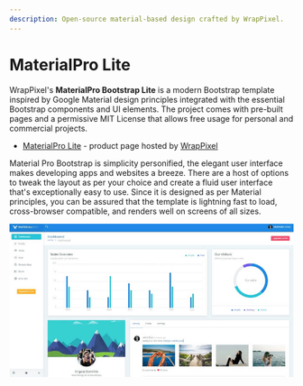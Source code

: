 ```yaml
---
description: Open-source material-based design crafted by WrapPixel.
---
```


# MaterialPro Lite

&#x20;WrapPixel's **MaterialPro Bootstrap Lite** is a modern Bootstrap template inspired by Google Material design principles integrated with the essential Bootstrap components and UI elements. The project comes with pre-built pages and a permissive MIT License that allows free usage for personal and commercial projects.&#x20;

* [MaterialPro Lite](https://bit.ly/2ZJuiMR) - product page hosted by [WrapPixel](../partners/wrappixel.md)

Material Pro Bootstrap is simplicity personified, the elegant user interface makes developing apps and websites a breeze. There are a host of options to tweak the layout as per your choice and create a fluid user interface that's exceptionally easy to use. Since it is designed as per Material principles, you can be assured that the template is lightning fast to load, cross-browser compatible, and renders well on screens of all sizes.

![MaterialPro Lite - Free Bootstrap Template.](../../.gitbook/assets/docs-materialpro-lite-screen.jpg)

